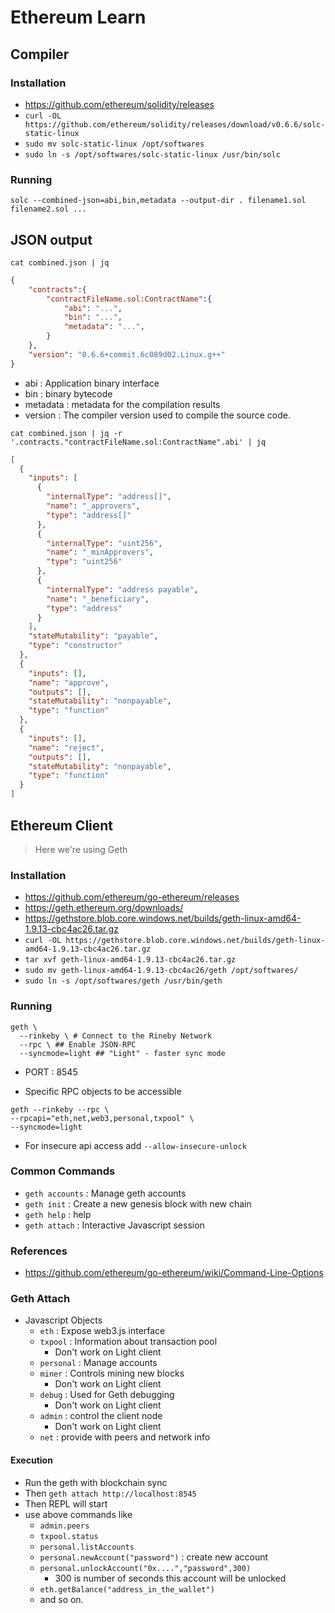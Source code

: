 # Ethereum Learn

## Compiler

### Installation
- https://github.com/ethereum/solidity/releases
- `curl -OL https://github.com/ethereum/solidity/releases/download/v0.6.6/solc-static-linux`
- `sudo mv solc-static-linux /opt/softwares`
- `sudo ln -s /opt/softwares/solc-static-linux /usr/bin/solc`

### Running
```
solc --combined-json=abi,bin,metadata --output-dir . filename1.sol filename2.sol ...
```

## JSON output

`cat combined.json | jq`

```json
{
    "contracts":{
        "contractFileName.sol:ContractName":{
            "abi": "...",
            "bin": "...",
            "metadata": "...",
        }
    },
    "version": "0.6.6+commit.6c089d02.Linux.g++"
}
```

- abi : Application binary interface
- bin : binary bytecode
- metadata : metadata for the compilation results
- version : The compiler version used to compile the source code.

`cat combined.json | jq -r '.contracts."contractFileName.sol:ContractName".abi' | jq`

```json
[
  {
    "inputs": [
      {
        "internalType": "address[]",
        "name": "_approvers",
        "type": "address[]"
      },
      {
        "internalType": "uint256",
        "name": "_minApprovers",
        "type": "uint256"
      },
      {
        "internalType": "address payable",
        "name": "_beneficiary",
        "type": "address"
      }
    ],
    "stateMutability": "payable",
    "type": "constructor"
  },
  {
    "inputs": [],
    "name": "approve",
    "outputs": [],
    "stateMutability": "nonpayable",
    "type": "function"
  },
  {
    "inputs": [],
    "name": "reject",
    "outputs": [],
    "stateMutability": "nonpayable",
    "type": "function"
  }
]
```

## Ethereum Client
> Here we're using Geth

### Installation
- https://github.com/ethereum/go-ethereum/releases
- https://geth.ethereum.org/downloads/
- https://gethstore.blob.core.windows.net/builds/geth-linux-amd64-1.9.13-cbc4ac26.tar.gz
- `curl -OL https://gethstore.blob.core.windows.net/builds/geth-linux-amd64-1.9.13-cbc4ac26.tar.gz`
- `tar xvf geth-linux-amd64-1.9.13-cbc4ac26.tar.gz`
- `sudo mv geth-linux-amd64-1.9.13-cbc4ac26/geth /opt/softwares/`
- `sudo ln -s /opt/softwares/geth /usr/bin/geth`

### Running
```
geth \
  --rinkeby \ # Connect to the Rineby Network
  --rpc \ ## Enable JSON-RPC
  --syncmode=light ## "Light" - faster sync mode
```
- PORT : 8545

- Specific RPC objects to be accessible
```
geth --rinkeby --rpc \
--rpcapi="eth,net,web3,personal,txpool" \
--syncmode=light
```

- For insecure api access add `--allow-insecure-unlock`

### Common Commands
- `geth accounts` : Manage geth accounts
- `geth init` : Create a new genesis block with new chain
- `geth help` : help
- `geth attach` : Interactive Javascript session

### References
- https://github.com/ethereum/go-ethereum/wiki/Command-Line-Options

### Geth Attach
- Javascript Objects
    - `eth` : Expose web3.js interface
    - `txpool` : Information about transaction pool
        - Don't work on Light client
    - `personal` : Manage accounts
    - `miner` : Controls mining new blocks
        - Don't work on Light client
    - `debug` : Used for Geth debugging
        - Don't work on Light client
    - `admin` : control the client node
        - Don't work on Light client
    - `net` : provide with peers and network info
 
#### Execution
- Run the geth with blockchain sync
- Then `geth attach http://localhost:8545`
- Then REPL will start
- use above commands like
    - `admin.peers`
    - `txpool.status`
    - `personal.listAccounts`
    - `personal.newAccount("password")` : create new account
    - `personal.unlockAccount("0x....","password",300)`
        - 300 is number of seconds this account will be unlocked
    - `eth.getBalance("address_in_the_wallet")`
    - and so on.